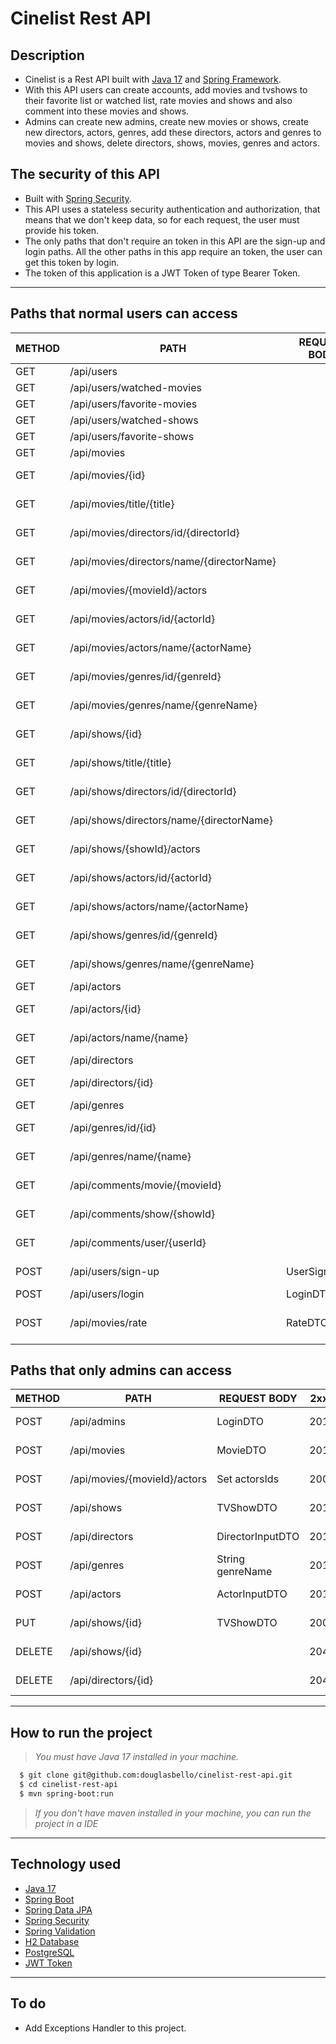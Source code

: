 # Cinelist Rest API

## Description
- Cinelist is a Rest API built with [Java 17](https://www.oracle.com/java/technologies/javase/jdk17-archive-downloads.html) and [Spring Framework](https://spring.io/).
- With this API users can create accounts, add movies and tvshows to their favorite list or watched list, rate movies and shows and also comment into these movies and shows.<br>
- Admins can create new admins, create new movies or shows, create new directors, actors, genres, add these directors, actors and genres to movies and shows, delete directors, shows, movies, genres and actors.

## The security of this API
- Built with [Spring Security](https://spring.io/projects/spring-security).
- This API uses a stateless security authentication and authorization, that means that we don't keep data, so for each request, the user must provide his token.
- The only paths that don't require an token in this API are the sign-up and login paths. All the other paths in this app require an token, the user can get this token by login.
- The token of this application is a JWT Token of type Bearer Token.
---
## Paths that normal users can access

| METHOD | PATH | REQUEST BODY | 2xx | 4xx |
|----------|----------|----------|----------|----------|
| GET   | /api/users   |    | 200   | 403   |
| GET   | /api/users/watched-movies   |    | 200   | 403   |
| GET   | /api/users/favorite-movies   |    | 200   | 403   |
| GET   | /api/users/watched-shows   |    | 200   | 403   |
| GET   | /api/users/favorite-shows   |    | 200   | 403   |
| GET   | /api/movies   |    | 200   | 403   |
| GET   | /api/movies/{id}   |    | 200   | 403, 404   |
| GET   | /api/movies/title/{title}   |    | 200   | 403, 404   |
| GET   | /api/movies/directors/id/{directorId}   |    | 200   | 403, 404   |
| GET   | /api/movies/directors/name/{directorName}   |    | 200   | 403, 404   |
| GET   | /api/movies/{movieId}/actors   |    | 200   | 403, 404   |
| GET   | /api/movies/actors/id/{actorId}  |    | 200   | 403, 404   |
| GET   | /api/movies/actors/name/{actorName}  |    | 200   | 403, 404   |
| GET   | /api/movies/genres/id/{genreId}  |    | 200   | 403, 404   |
| GET   | /api/movies/genres/name/{genreName}  |    | 200   | 403, 404   |
| GET   | /api/shows/{id}   |    | 200   | 403, 404   |
| GET   | /api/shows/title/{title}   |    | 200   | 403, 404   |
| GET   | /api/shows/directors/id/{directorId}   |    | 200   | 403, 404   |
| GET   | /api/shows/directors/name/{directorName}   |    | 200   | 403, 404   |
| GET   | /api/shows/{showId}/actors   |    | 200   | 403, 404   |
| GET   | /api/shows/actors/id/{actorId}  |    | 200   | 403, 404   |
| GET   | /api/shows/actors/name/{actorName}  |    | 200   | 403, 404   |
| GET   | /api/shows/genres/id/{genreId}  |    | 200   | 403, 404   |
| GET   | /api/shows/genres/name/{genreName}  |    | 200   | 403, 404   |
| GET   | /api/actors   |    | 200   | 403   |
| GET   | /api/actors/{id}   |    | 200   | 403, 404   |
| GET   | /api/actors/name/{name}   |    | 200   | 403, 404   |
| GET   | /api/directors   |    | 200   | 403   |
| GET   | /api/directors/{id}   |    | 200   | 403, 404   |
| GET   | /api/genres   |    | 200   | 403   |
| GET   | /api/genres/id/{id}   |    | 200   | 403, 404   |
| GET   | /api/genres/name/{name}   |    | 200   | 403, 404   |
| GET   | /api/comments/movie/{movieId}   |    | 200   | 403, 404   |
| GET   | /api/comments/show/{showId}   |    | 200   | 403, 404   |
| GET   | /api/comments/user/{userId}   |    | 200   | 403, 404   |
| POST   | /api/users/sign-up   | UserSignInDTO   | 201   | 400, 409   |
| POST   | /api/users/login   | LoginDTO   | 200   | 400  |
| POST   | /api/movies/rate   | RateDTO   | 200   | 400, 403, 404  |

## Paths that only admins can access
| METHOD | PATH | REQUEST BODY | 2xx | 4xx |
|----------|----------|----------|----------|----------|
| POST   | /api/admins   | LoginDTO   | 201   | 400, 403   |
| POST   | /api/movies   | MovieDTO   | 201   | 400, 403   |
| POST   | /api/movies/{movieId}/actors   | Set<UUID> actorsIds   | 200   | 400, 404   |
| POST   | /api/shows   | TVShowDTO   | 201   | 400, 403   |
| POST   | /api/directors   | DirectorInputDTO   | 201   | 400, 403   |
| POST   | /api/genres   | String genreName   | 201   | 400, 403   |
| POST   | /api/actors   | ActorInputDTO   | 201   | 400, 403   |
| PUT   | /api/shows/{id}   |  TVShowDTO  | 200   | 403, 404   |
| DELETE   | /api/shows/{id}   |    | 204   | 403, 404   |
| DELETE   | /api/directors/{id}   |    | 204   | 403, 404   |
---
## How to run the project
>*You must have Java 17 installed in your machine.*
```bash
  $ git clone git@github.com:douglasbello/cinelist-rest-api.git
  $ cd cinelist-rest-api
  $ mvn spring-boot:run
```
>*<p>If you don't have maven installed in your machine, you can run the project in a IDE</p>*
---
## Technology used
- [Java 17](https://www.oracle.com/java/technologies/javase/jdk17-archive-downloads.html)
- [Spring Boot](https://spring.io/projects/spring-boot)
- [Spring Data JPA](https://spring.io/projects/spring-data-jpa)
- [Spring Security](https://spring.io/projects/spring-security)
- [Spring Validation](https://jakarta.ee/specifications/bean-validation/3.0/apidocs/jakarta/validation/constraints/package-summary.html)
- [H2 Database](https://www.h2database.com/html/main.html)
- [PostgreSQL](https://www.postgresql.org/)
- [JWT Token](https://github.com/auth0/java-jwt)

---

## To do
- Add Exceptions Handler to this project.
